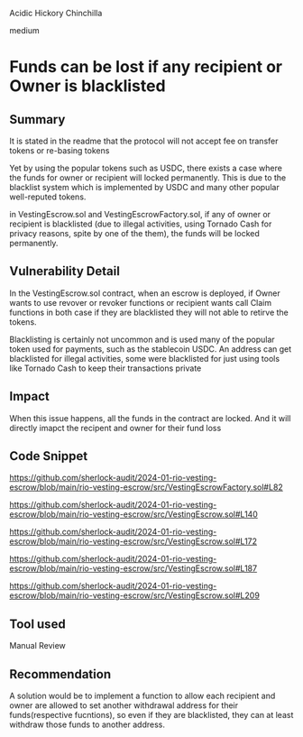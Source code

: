 Acidic Hickory Chinchilla

medium

# Funds can be lost if any recipient or Owner is blacklisted

## Summary

It is stated in the readme that the protocol will not accept fee on transfer tokens or re-basing tokens

Yet by using the popular tokens such as USDC, there exists a case where the funds for owner or recipient will locked permanently. This is due to the blacklist system which is implemented by USDC and many other popular well-reputed tokens.

in VestingEscrow.sol and VestingEscrowFactory.sol, if any of owner or recipient is blacklisted (due to illegal activities, using Tornado Cash for privacy reasons, spite by one of the them), the funds will be locked permanently.

## Vulnerability Detail

In the VestingEscrow.sol contract, when an escrow is deployed, 
if Owner wants to use revover or revoker functions or recipient wants call Claim functions in both case if they are blacklisted they will not able to retirve the tokens.

Blacklisting is certainly not uncommon and is used many of the popular token used for payments, such as the stablecoin USDC. An address can get blacklisted for illegal activities, some were blacklisted for just using tools like Tornado Cash to keep their transactions private 
    

## Impact
When this issue happens, all the funds in the contract are locked. And it will directly imapct the recipent and owner for their fund loss

## Code Snippet
https://github.com/sherlock-audit/2024-01-rio-vesting-escrow/blob/main/rio-vesting-escrow/src/VestingEscrowFactory.sol#L82

https://github.com/sherlock-audit/2024-01-rio-vesting-escrow/blob/main/rio-vesting-escrow/src/VestingEscrow.sol#L140

https://github.com/sherlock-audit/2024-01-rio-vesting-escrow/blob/main/rio-vesting-escrow/src/VestingEscrow.sol#L172

https://github.com/sherlock-audit/2024-01-rio-vesting-escrow/blob/main/rio-vesting-escrow/src/VestingEscrow.sol#L187

https://github.com/sherlock-audit/2024-01-rio-vesting-escrow/blob/main/rio-vesting-escrow/src/VestingEscrow.sol#L209
## Tool used

Manual Review

## Recommendation
A solution would be to implement a function to allow each recipient and owner are allowed to set another withdrawal address for their funds(respective fucntions), so even if they are blacklisted, they can at least withdraw those funds to another address.
